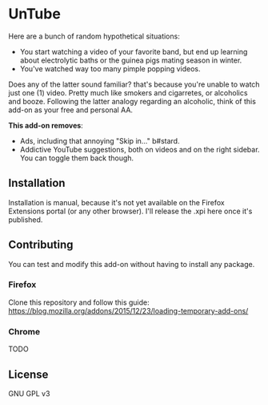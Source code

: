 # UnTube
Here are a bunch of random hypothetical situations:
* You start watching a video of your favorite band, but end up learning about electrolytic baths or the guinea pigs mating season in winter.
* You've watched way too many pimple popping videos.

Does any of the latter sound familiar? that's because you're unable to watch just one (1) video. Pretty much like smokers and cigarretes, or alcoholics and booze.
Following the latter analogy regarding an alcoholic, think of this add-on as your free and personal AA.

**This add-on removes**:
* Ads, including that annoying "Skip in..." b#stard.
* Addictive YouTube suggestions, both on videos and on the right sidebar. You can toggle them back though.

## Installation
Installation is manual, because it's not yet available on the Firefox Extensions portal (or any other browser).
I'll release the .xpi here once it's published.

## Contributing
You can test and modify this add-on without having to install any package.

### Firefox
Clone this repository and follow this guide: https://blog.mozilla.org/addons/2015/12/23/loading-temporary-add-ons/

### Chrome
TODO

## License
GNU GPL v3
